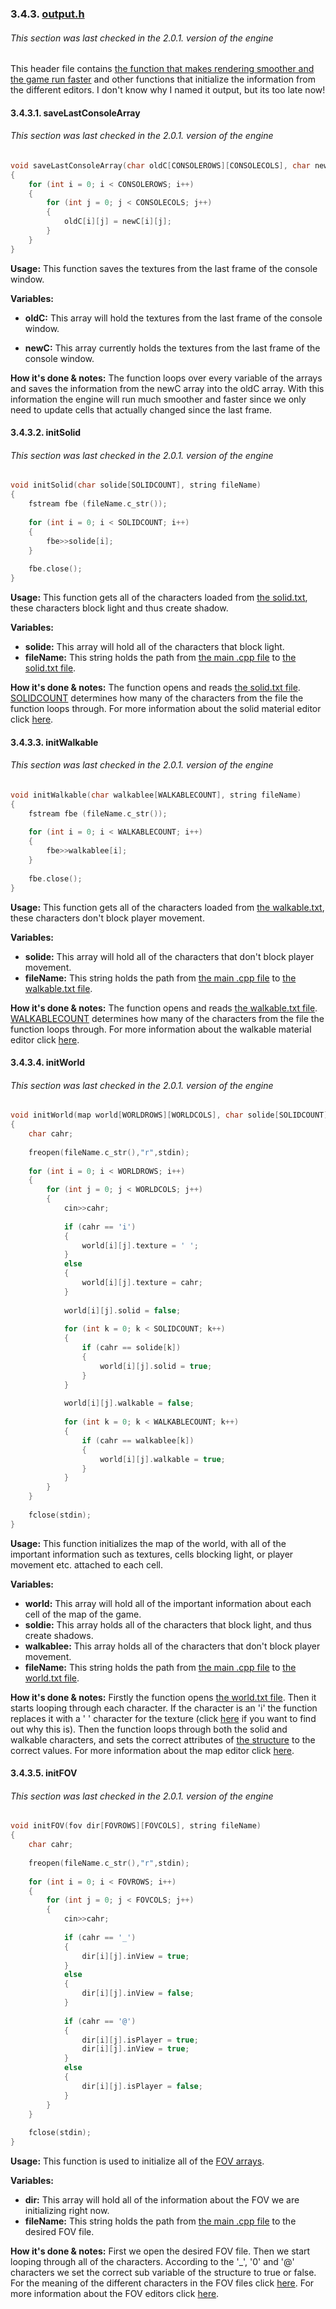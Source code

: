 ### 3.4.3. [output.h](../../headers/output/output.h)
###### This section was last checked in the 2.0.1. version of the engine
This header file contains [the function that makes rendering smoother and the game run faster](#3431-savelastconsolearray) and other functions that initialize the information from the different editors. I don't know why I named it output, but its too late now!

#### 3.4.3.1. saveLastConsoleArray

###### This section was last checked in the 2.0.1. version of the engine

```cpp
void saveLastConsoleArray(char oldC[CONSOLEROWS][CONSOLECOLS], char newC[CONSOLEROWS][CONSOLECOLS])
{
	for (int i = 0; i < CONSOLEROWS; i++)
	{
		for (int j = 0; j < CONSOLECOLS; j++)
		{
			oldC[i][j] = newC[i][j];
		}
	}
}
```

**Usage:** This function saves the textures from the last frame of the console window.

**Variables:** 

* **oldC:** This array will hold the textures from the last frame of the console window.

* **newC:** This array currently holds the textures from the last frame of the console window.

**How it's done & notes:** The function loops over every variable of the arrays and saves the information from the newC array into the oldC array. With this information the engine will run much smoother and faster since we only need to update cells that actually changed since the last frame.

#### 3.4.3.2. initSolid
###### This section was last checked in the 2.0.1. version of the engine
```cpp
void initSolid(char solide[SOLIDCOUNT], string fileName)
{
	fstream fbe (fileName.c_str());
	
	for (int i = 0; i < SOLIDCOUNT; i++)
	{
		fbe>>solide[i];
	}
	
	fbe.close();
}
```
**Usage:** This function gets all of the characters loaded from [the solid.txt](../../materials/solid.txt), these characters block light and thus create shadow.

**Variables:**
* **solide:** This array will hold all of the characters that block light.
* **fileName:** This string holds the path from [the main .cpp file](../../ShadowFunctionsEngine.cpp) to [the solid.txt file](../../materials/solid.txt).

**How it's done & notes:** The function opens and reads [the solid.txt file](../../materials/solid.txt). [SOLIDCOUNT](3._Description_of_EVERYTHING_and_3.1._Defines.md/#314-solidcount-and-walkablecount) determines how many of the characters from the file the function loops through. For more information about the solid material editor click [here](2.2._How_to_use_the_editors,_and_other_further_details.md/#222-how-to-use-the-material-editors).

#### 3.4.3.3. initWalkable
###### This section was last checked in the 2.0.1. version of the engine
```cpp
void initWalkable(char walkablee[WALKABLECOUNT], string fileName)
{
	fstream fbe (fileName.c_str());
	
	for (int i = 0; i < WALKABLECOUNT; i++)
	{
		fbe>>walkablee[i];
	}
	
	fbe.close();
}
```
**Usage:** This function gets all of the characters loaded from [the walkable.txt](../../materials/walkable.txt), these characters don't block player movement.

**Variables:**
* **solide:** This array will hold all of the characters that don't block player movement.
* **fileName:** This string holds the path from [the main .cpp file](../../ShadowFunctionsEngine.cpp) to [the walkable.txt file](../../materials/walkable.txt).

**How it's done & notes:** The function opens and reads [the walkable.txt file](../../materials/walkable.txt). [WALKABLECOUNT](3._Description_of_EVERYTHING_and_3.1._Defines.md/#314-solidcount-and-walkablecount) determines how many of the characters from the file the function loops through. For more information about the walkable material editor click [here](2.2._How_to_use_the_editors,_and_other_further_details.md/#222-how-to-use-the-material-editors).

#### 3.4.3.4. initWorld
###### This section was last checked in the 2.0.1. version of the engine
```cpp
void initWorld(map world[WORLDROWS][WORLDCOLS], char solide[SOLIDCOUNT], char walkablee[WALKABLECOUNT], string fileName)
{
	char cahr;
	
	freopen(fileName.c_str(),"r",stdin);
	
	for (int i = 0; i < WORLDROWS; i++)
	{
		for (int j = 0; j < WORLDCOLS; j++)
		{
			cin>>cahr;
			
			if (cahr == 'i')
			{
				world[i][j].texture = ' ';
			}
			else
			{
				world[i][j].texture = cahr;
			}
			
			world[i][j].solid = false;
			
			for (int k = 0; k < SOLIDCOUNT; k++)
			{
				if (cahr == solide[k])
				{
					world[i][j].solid = true;
				}
			}
			
			world[i][j].walkable = false;
			
			for (int k = 0; k < WALKABLECOUNT; k++)
			{
				if (cahr == walkablee[k])
				{
					world[i][j].walkable = true;
				}
			}
		}
	}
	
	fclose(stdin);
}
```
**Usage:** This function initializes the map of the world, with all of the important information such as textures, cells blocking light, or player movement etc. attached to each cell.

**Variables:**
* **world:** This array will hold all of the important information about each cell of the map of the game.
* **soldie:** This array holds all of the characters that block light, and thus create shadows.
* **walkablee:** This array holds all of the characters that don't block player movement.
* **fileName:** This string holds the path from [the main .cpp file](../../ShadowFunctionsEngine.cpp) to [the world.txt file](../../maps/world.txt).

**How it's done & notes:** Firstly the function opens [the world.txt file](../../maps/world.txt). Then it starts looping through each character. If the character is an 'i' the function replaces it with a ' ' character for the texture (click [here](2.2._How_to_use_the_editors,_and_other_further_details.md/#2231-how-to-use-the-map-editor) if you want to find out why this is). Then the function loops through both the solid and walkable characters, and sets the correct attributes of [the structure](3.2._Structures.md/#322-map) to the correct values. For more information about the map editor click [here](2.2._How_to_use_the_editors,_and_other_further_details.md/#223-the-map-editor).

#### 3.4.3.5. initFOV
###### This section was last checked in the 2.0.1. version of the engine
```cpp
void initFOV(fov dir[FOVROWS][FOVCOLS], string fileName)
{
	char cahr;
	
	freopen(fileName.c_str(),"r",stdin);
	
	for (int i = 0; i < FOVROWS; i++)
	{
		for (int j = 0; j < FOVCOLS; j++)
		{
			cin>>cahr;
			
			if (cahr == '_')
			{
				dir[i][j].inView = true;
			}
			else
			{
				dir[i][j].inView = false;
			}
			
			if (cahr == '@')
			{
				dir[i][j].isPlayer = true;
				dir[i][j].inView = true;
			}
			else
			{
				dir[i][j].isPlayer = false;
			}
		}
	}
	
	fclose(stdin);
}
```
**Usage:** This function is used to initialize all of the [FOV arrays](3.3._Variables_in_the_main_.cpp_file.md/#3316-fov-arrays).

**Variables:**
* **dir:** This array will hold all of the information about the FOV we are initializing right now. 
* **fileName:** This string holds the path from [the main .cpp file](../../ShadowFunctionsEngine.cpp) to the desired FOV file.

**How it's done & notes:** First we open the desired FOV file. Then we start looping through all of the characters. According to the '\_', '0' and '@' characters we set the correct sub variable of the structure to true or false. For the meaning of the different characters in the FOV files click [here](2.2._How_to_use_the_editors,_and_other_further_details.md/#2211-how-to-use-the-fov-editors). For more information about the FOV editors click [here](2.2._How_to_use_the_editors,_and_other_further_details.md/#221-the-fov-editors).